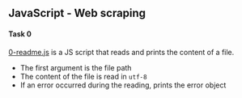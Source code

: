 ## JavaScript - Web scraping

#### Task 0
[0-readme.js](0-readme.js) is a JS script that reads and prints the content of a file.
- The first argument is the file path
- The content of the file is read in `utf-8`
- If an error occurred during the reading, prints the error object
